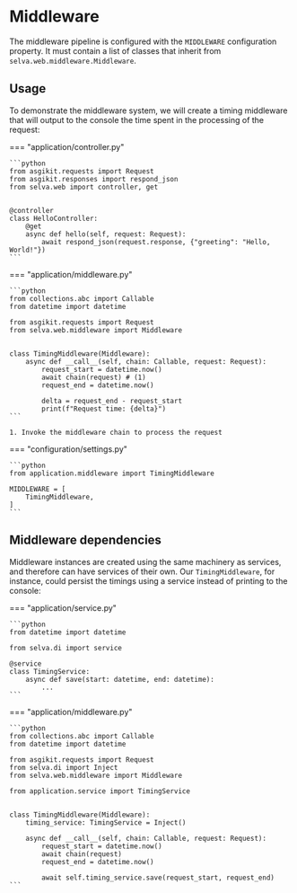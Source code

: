 # Middleware

The middleware pipeline is configured with the `MIDDLEWARE` configuration property. It must contain a list of classes
that inherit from `selva.web.middleware.Middleware`.

## Usage

To demonstrate the middleware system, we will create a timing middleware that will output to the console the time spent
in the processing of the request:

=== "application/controller.py"

    ```python
    from asgikit.requests import Request
    from asgikit.responses import respond_json
    from selva.web import controller, get
    
    
    @controller
    class HelloController:
        @get
        async def hello(self, request: Request):
            await respond_json(request.response, {"greeting": "Hello, World!"})
    ```

=== "application/middleware.py"

    ```python
    from collections.abc import Callable
    from datetime import datetime
    
    from asgikit.requests import Request
    from selva.web.middleware import Middleware
    
    
    class TimingMiddleware(Middleware):
        async def __call__(self, chain: Callable, request: Request):
            request_start = datetime.now()
            await chain(request) # (1)
            request_end = datetime.now()
    
            delta = request_end - request_start
            print(f"Request time: {delta}")
    ```

    1. Invoke the middleware chain to process the request

=== "configuration/settings.py"

    ```python
    from application.middleware import TimingMiddleware
    
    MIDDLEWARE = [
        TimingMiddleware,
    ]
    ```

## Middleware dependencies

Middleware instances are created using the same machinery as services, and therefore
can have services of their own. Our `TimingMiddleware`, for instance, could persist
the timings using a service instead of printing to the console:

=== "application/service.py"

    ```python
    from datetime import datetime
    
    from selva.di import service
    
    @service
    class TimingService:
        async def save(start: datetime, end: datetime):
            ...
    ```

=== "application/middleware.py"

    ```python
    from collections.abc import Callable
    from datetime import datetime
    
    from asgikit.requests import Request
    from selva.di import Inject
    from selva.web.middleware import Middleware
    
    from application.service import TimingService
    
    
    class TimingMiddleware(Middleware):
        timing_service: TimingService = Inject()
    
        async def __call__(self, chain: Callable, request: Request):
            request_start = datetime.now()
            await chain(request)
            request_end = datetime.now()
    
            await self.timing_service.save(request_start, request_end)
    ```